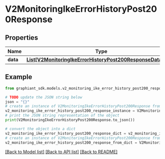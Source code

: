 # V2MonitoringIkeErrorHistoryPost200Response


## Properties

Name | Type | Description | Notes
------------ | ------------- | ------------- | -------------
**data** | [**List[V2MonitoringIkeErrorHistoryPost200ResponseDataInner]**](V2MonitoringIkeErrorHistoryPost200ResponseDataInner.md) |  | [optional] 

## Example

```python
from graphiant_sdk.models.v2_monitoring_ike_error_history_post200_response import V2MonitoringIkeErrorHistoryPost200Response

# TODO update the JSON string below
json = "{}"
# create an instance of V2MonitoringIkeErrorHistoryPost200Response from a JSON string
v2_monitoring_ike_error_history_post200_response_instance = V2MonitoringIkeErrorHistoryPost200Response.from_json(json)
# print the JSON string representation of the object
print(V2MonitoringIkeErrorHistoryPost200Response.to_json())

# convert the object into a dict
v2_monitoring_ike_error_history_post200_response_dict = v2_monitoring_ike_error_history_post200_response_instance.to_dict()
# create an instance of V2MonitoringIkeErrorHistoryPost200Response from a dict
v2_monitoring_ike_error_history_post200_response_from_dict = V2MonitoringIkeErrorHistoryPost200Response.from_dict(v2_monitoring_ike_error_history_post200_response_dict)
```
[[Back to Model list]](../README.md#documentation-for-models) [[Back to API list]](../README.md#documentation-for-api-endpoints) [[Back to README]](../README.md)



